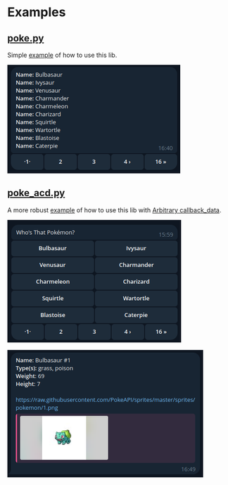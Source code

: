 # Examples

## [poke.py](poke.py)

Simple [example](poke.py) of how to use this lib.

![](media/poke_1.png)

## [poke_acd.py](poke_acd.py)

A more robust [example](poke_acd.py) of how to use this lib with [Arbitrary callback_data](https://github.com/python-telegram-bot/python-telegram-bot/wiki/Arbitrary-callback_data).

![](media/poke_acd_1.png)

![](media/poke_acd_2.png)
